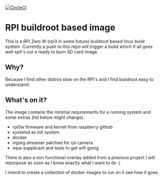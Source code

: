 [![CircleCI](https://circleci.com/gh/TinHead/rpi-sd-builder.svg?style=svg)](https://circleci.com/gh/TinHead/rpi-sd-builder)

# RPI buildroot based image

This is a RPI Zero W (rpi3 in some future) buildroot based linux build system.
Currently a push to this repo will trigger a build which if all goes well spit's out a ready to burn SD card image.

## Why?

Because I find other distros slow on the RPI's and I find buildroot easy to understand.

## What's on it?

The image contains the minimal requirements for a running system and some extras (list below might change).

- rpi0w firmware and kernel from raspberry github
- systemd as init system
- docker
- mjpeg streamer patched for rpi camera
- wpa-supplicant and tools to get wifi going 

There is also a non functional overlay added from a previous project I will reporpose as soon as I know exactly what I want to do :)

I intend to create a collection of docker images to run on it see how it goes.
